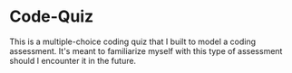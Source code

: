 # Code-Quiz
This is a multiple-choice coding quiz that I built to model a coding assessment. It's meant to familiarize myself with this type of assessment should I encounter it in the future. 
